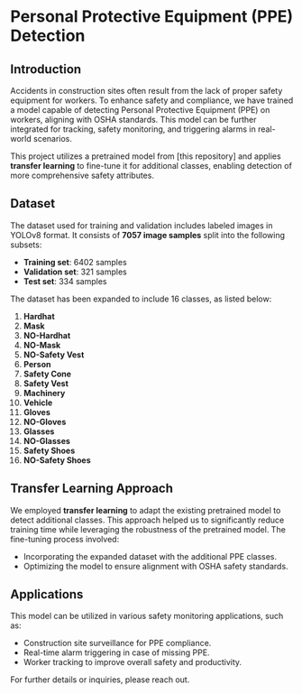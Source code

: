 # Personal Protective Equipment (PPE) Detection

## Introduction

Accidents in construction sites often result from the lack of proper safety equipment for workers. To enhance safety and compliance, we have trained a model capable of detecting Personal Protective Equipment (PPE) on workers, aligning with OSHA standards. This model can be further integrated for tracking, safety monitoring, and triggering alarms in real-world scenarios.

This project utilizes a pretrained model from [this repository] and applies **transfer learning** to fine-tune it for additional classes, enabling detection of more comprehensive safety attributes.

## Dataset

The dataset used for training and validation includes labeled images in YOLOv8 format. It consists of **7057 image samples** split into the following subsets:  
- **Training set**: 6402 samples  
- **Validation set**: 321 samples  
- **Test set**: 334 samples  

The dataset has been expanded to include 16 classes, as listed below:  
1. **Hardhat**  
2. **Mask**  
3. **NO-Hardhat**  
4. **NO-Mask**  
5. **NO-Safety Vest**  
6. **Person**  
7. **Safety Cone**  
8. **Safety Vest**  
9. **Machinery**  
10. **Vehicle**  
11. **Gloves**  
12. **NO-Gloves**  
13. **Glasses**  
14. **NO-Glasses**  
15. **Safety Shoes**  
16. **NO-Safety Shoes**  

## Transfer Learning Approach

We employed **transfer learning** to adapt the existing pretrained model to detect additional classes. This approach helped us to significantly reduce training time while leveraging the robustness of the pretrained model. The fine-tuning process involved:  
- Incorporating the expanded dataset with the additional PPE classes.  
- Optimizing the model to ensure alignment with OSHA safety standards.  

## Applications

This model can be utilized in various safety monitoring applications, such as:  
- Construction site surveillance for PPE compliance.  
- Real-time alarm triggering in case of missing PPE.  
- Worker tracking to improve overall safety and productivity.  

For further details or inquiries, please reach out.